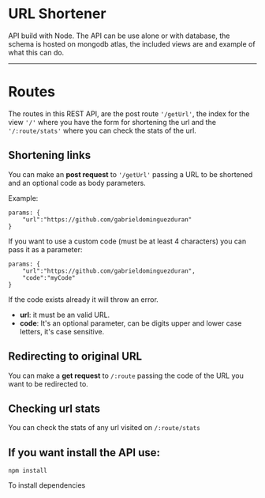 # URL Shortener

API build with Node. The API can be use alone or with database, the schema is hosted on mongodb atlas, the included views are and example of what this can do.

---

# Routes

The routes in this REST API, are the post route `'/getUrl'`, the index for the view `'/'` where you have the form for shortening the url and the `'/:route/stats'` where you can check the stats of the url.

## Shortening links

You can make an **post request** to `'/getUrl'` passing a URL to be shortened and an optional code as body parameters.

Example:

```
params: {
    "url":"https://github.com/gabrieldominguezduran"
}
```

If you want to use a custom code (must be at least 4 characters) you can pass it as a parameter:

```
params: {
    "url":"https://github.com/gabrieldominguezduran",
    "code":"myCode"
}
```

If the code exists already it will throw an error.

- **url**: it must be an valid URL.
- **code**: It's an optional parameter, can be digits upper and lower case letters, it's case sensitive.

## Redirecting to original URL

You can make a **get request** to `/:route` passing the code of the URL you want to be redirected to.

## Checking url stats

You can check the stats of any url visited on `/:route/stats`

## If you want install the API use:

```
npm install

```

To install dependencies
